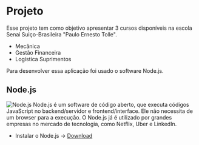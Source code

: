 # **Projeto**
Esse projeto tem como objetivo apresentar 3 cursos disponíveis na escola Senai Suiço-Brasileira "Paulo Ernesto Tolle". 
* Mecânica 
* Gestão Financeira 
* Logística Suprimentos

Para desenvolver essa aplicação foi usado o software Node.js.

## Node.js
![Node.js](https://www.google.com/url?sa=i&url=https%3A%2F%2Fwww.gratispng.com%2Fpng-u9s5jk%2F&psig=AOvVaw0ACuOLoitdl52neQtw0aRX&ust=1615663795332000&source=images&cd=vfe&ved=0CAIQjRxqFwoTCMjBgem-q-8CFQAAAAAdAAAAABAD)
Node.js é um software de código aberto, que executa códigos JavaScript no backend/servidor e frontend/interface. Ele não necessita de um browser para a execução.
O Node.js já é utilizado por grandes empresas no mercado de tecnologia, como Netflix, Uber e LinkedIn.

* Instalar o Node.js -> [Download](https://nodejs.org/en/download/)




